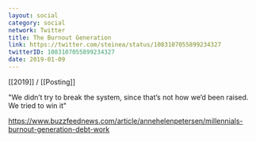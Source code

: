 ```yaml
---
layout: social
category: social
network: Twitter
title: The Burnout Generation
link: https://twitter.com/steinea/status/1083107055899234327
twitterID: 1083107055899234327
date: 2019-01-09
---
```


[[2019]] / [[Posting]]

"We didn’t try to break the system, since that’s not how we’d been raised. We tried to win it"

<https://www.buzzfeednews.com/article/annehelenpetersen/millennials-burnout-generation-debt-work>
